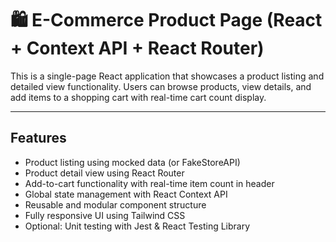 <!-- # React + Vite

This template provides a minimal setup to get React working in Vite with HMR and some ESLint rules.

Currently, two official plugins are available:

- [@vitejs/plugin-react](https://github.com/vitejs/vite-plugin-react/blob/main/packages/plugin-react) uses [Babel](https://babeljs.io/) for Fast Refresh
- [@vitejs/plugin-react-swc](https://github.com/vitejs/vite-plugin-react/blob/main/packages/plugin-react-swc) uses [SWC](https://swc.rs/) for Fast Refresh

## Expanding the ESLint configuration

If you are developing a production application, we recommend using TypeScript with type-aware lint rules enabled. Check out the [TS template](https://github.com/vitejs/vite/tree/main/packages/create-vite/template-react-ts) for information on how to integrate TypeScript and [`typescript-eslint`](https://typescript-eslint.io) in your project. -->

# 🛍️ E-Commerce Product Page (React + Context API + React Router)

This is a single-page React application that showcases a product listing and detailed view functionality. Users can browse products, view details, and add items to a shopping cart with real-time cart count display.

---

## Features

- Product listing using mocked data (or FakeStoreAPI)
- Product detail view using React Router
- Add-to-cart functionality with real-time item count in header
- Global state management with React Context API
- Reusable and modular component structure
- Fully responsive UI using Tailwind CSS
- Optional: Unit testing with Jest & React Testing Library
